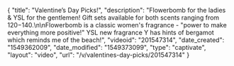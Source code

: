 {
    "title": "Valentine’s Day Picks!",
    "description": "Flowerbomb for the ladies & YSL for the gentlemen! Gift sets available for both scents ranging from $120-$140.\n\nFlowerbomb is a classic women's fragrance - \"power to make everything more positive!\"  YSL new fragrance Y has hints of bergamot which reminds me of the beach!",
    "videoid": "201547314",
    "date_created": "1549362009",
    "date_modified": "1549373099",
    "type": "captivate",
    "layout": "video",
    "url": "\/v\/valentines-day-picks\/201547314"
}